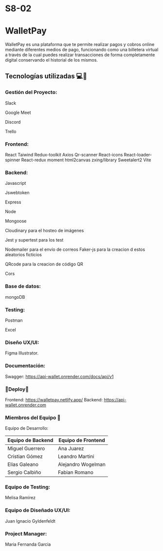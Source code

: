 # S8-02

# WalletPay 

WalletPay es una plataforma que te permite realizar pagos y cobros online mediante diferentes medios de pago, funcionando como una billetera virtual a través de la cual puedes realizar transacciones de forma completamente digital conservando el historial de los mismos.

## Tecnologías utilizadas 💻🔧 

### Gestión del Proyecto:
Slack

Google Meet

Discord

Trello

### Frontend:

React
Taiwind
Redux-toolkit
Axios
Qr-scanner
React-icons
React-loader-spinner
React-redux
moment
html2canvas
zxing/library
Sweetalert2
Vite



### Backend:

Javascript

Jswebtoken

Express

Node

Mongoose

Cloudinary para el hosteo de imágenes

Jest y supertest para los test

Nodemailer para el envío de correos
Faker-js para la creacion d estos aleatorios ficticios

QRcode para la creacion de código QR

Cors

### Base de datos:
mongoDB

### Testing:
Postman

Excel

### Diseño UX/UI:
Figma
Illustrator.

### Documentación:
Swagger: https://api-wallet.onrender.com/docs/api/v1

### 🚀Deploy🚀
Frontend: https://walletpay.netlify.app/
Backend: https://api-wallet.onrender.com

### Miembros del Equipo 🤝

Equipo de Desarrollo:

| Equipo de Backend | Equipo de Frontend |
| ------------- | ------------- |
| Miguel Guerrero | Ana Juarez |
| Cristian Gómez | Leandro Martini |
| Elias Galeano | Alejandro Wogelman |
| Sergio Calbiño| Fabian Romano|


### Equipo de Testing:
Melisa Ramírez

### Equipo de Diseñado UX/UI:
Juan Ignacio Gyldenfeldt

### Project Manager:
Maria Fernanda Garcia
